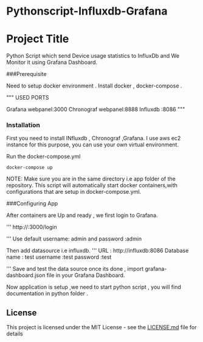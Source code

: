 # Pythonscript-Influxdb-Grafana

# Project Title

Python Script which send Device usage statistics to InfluxDb and We Monitor it using Grafana Dashboard.

###Prerequisite

Need to setup docker environment .
Install docker , docker-compose .

"""
USED PORTS

Grafana webpanel:3000
Chronograf webpanel:8888
Influxdb :8086
"""

### Installation

First you need to install INfluxdb , Chronograf ,Grafana.
I use aws ec2 instance for this purpose, you can use your own virtual environment.

Run the docker-compose.yml

```
docker-compose up

```
NOTE: Make sure you are in the same directory  i.e  app folder of the repository.
This script will automatically start docker containers,with configurations that are setup in docker-compose.yml.


###Configuring App

After containers are Up and  ready , we first login to Grafana.

'''
http://<server ip>:3000/login

'''
Use default username: admin and password :admin

Then add datasource  i.e influxdb.
'''
URL : http://influxdb:8086
Database name : test
username :test
password :test

'''
Save and test the data source once its done , import grafana-dashboard.json file  in your Grafana Dashboard.

Now application is setup ,we need to start python script , you will find documentation in python folder .


## License

This project is licensed under the MIT License - see the [LICENSE.md](LICENSE.md) file for details